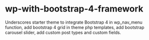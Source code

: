 # wp-with-bootstrap-4-framework
Underscores starter theme to integrate Bootstrap 4 in wp_nav_menu function, add bootstrap 4 grid in theme php templates, add bootstrap carousel slider, add custom post types and custom fields.
